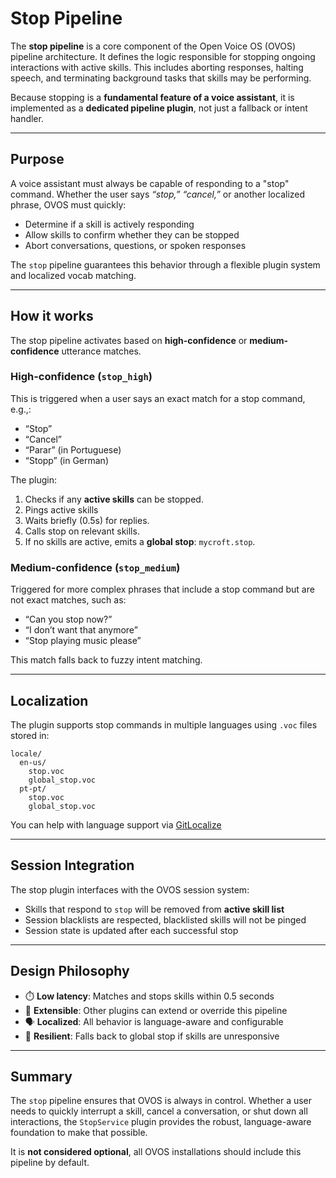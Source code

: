 # Stop Pipeline

The **stop pipeline** is a core component of the Open Voice OS (OVOS) pipeline architecture. It defines the logic responsible for stopping ongoing interactions with active skills. This includes aborting responses, halting speech, and terminating background tasks that skills may be performing. 

Because stopping is a **fundamental feature of a voice assistant**, it is implemented as a **dedicated pipeline plugin**, not just a fallback or intent handler.

---

## Purpose

A voice assistant must always be capable of responding to a "stop" command. Whether the user says *“stop,” “cancel,”* or another localized phrase, OVOS must quickly:

* Determine if a skill is actively responding
* Allow skills to confirm whether they can be stopped
* Abort conversations, questions, or spoken responses

The `stop` pipeline guarantees this behavior through a flexible plugin system and localized vocab matching.

---

## How it works

The stop pipeline activates based on **high-confidence** or **medium-confidence** utterance matches.

### High-confidence (`stop_high`)

This is triggered when a user says an exact match for a stop command, e.g.,:

* “Stop”
* “Cancel”
* “Parar” (in Portuguese)
* “Stopp” (in German)

The plugin:

1. Checks if any **active skills** can be stopped.
2. Pings active skills
3. Waits briefly (0.5s) for replies.
4. Calls stop on relevant skills.
5. If no skills are active, emits a **global stop**: `mycroft.stop`.

### Medium-confidence (`stop_medium`)

Triggered for more complex phrases that include a stop command but are not exact matches, such as:

* “Can you stop now?”
* “I don’t want that anymore”
* “Stop playing music please”

This match falls back to fuzzy intent matching.

---

## Localization

The plugin supports stop commands in multiple languages using `.voc` files stored in:

```
locale/
  en-us/
    stop.voc
    global_stop.voc
  pt-pt/
    stop.voc
    global_stop.voc
```

You can help with language support via [GitLocalize]()

---

## Session Integration

The stop plugin interfaces with the OVOS session system:

* Skills that respond to `stop` will be removed from **active skill list**
* Session blacklists are respected, blacklisted skills will not be pinged
* Session state is updated after each successful stop

---

## Design Philosophy

* ⏱️ **Low latency**: Matches and stops skills within 0.5 seconds
* 🧩 **Extensible**: Other plugins can extend or override this pipeline
* 🗣️ **Localized**: All behavior is language-aware and configurable
* 🔄 **Resilient**: Falls back to global stop if skills are unresponsive

---

## Summary

The `stop` pipeline ensures that OVOS is always in control. Whether a user needs to quickly interrupt a skill, cancel a conversation, or shut down all interactions, the `StopService` plugin provides the robust, language-aware foundation to make that possible.

It is **not considered optional**, all OVOS installations should include this pipeline by default.
